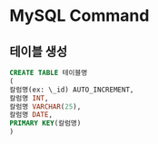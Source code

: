 # MySQL Command

## 테이블 생성

```sql
CREATE TABLE 테이블명
(
칼럼명(ex: \_id) AUTO_INCREMENT,
칼럼명 INT,
칼럼명 VARCHAR(25),
칼럼명 DATE,
PRIMARY KEY(칼럼명)
)
```
